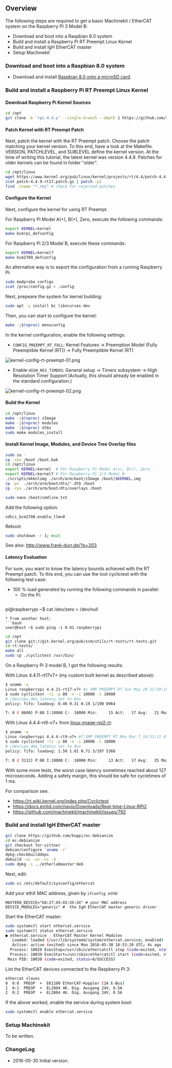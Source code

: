 ## Overview

The following steps are required to get a basic Machinekit / EtherCAT system on the Raspberry PI 3 Model B:

* Download and boot into a Raspbian 8.0 system
* Build and install a Raspberry Pi RT Preempt Linux Kernel
* Build and install IgH EtherCAT master
* Setup Machinekit

### Download and boot into a Raspbian 8.0 system

* Download and install [Raspbian 8.0 onto a microSD card](https://www.raspberrypi.org/downloads/).

### Build and install a Raspberry Pi RT Preempt Linux Kernel

#### Download Raspberry Pi Kernel Sources

```bash
cd /opt
git clone -b 'rpi-4.4.y' --single-branch --depth 1 https://github.com/raspberrypi/linux.git
```

#### Patch Kernel with RT Preempt Patch

Next, patch the kernel with the RT Preempt patch. Choose the patch matching
your kernel version. To this end, have a look at the Makefile. VERSION,
PATCHLEVEL, and SUBLEVEL define the kernel version. At the time of writing
this tutorial, the latest kernel was version 4.4.9. Patches for older kernels
can be found in folder "older".

```bash
cd /opt/linux
wget https://www.kernel.org/pub/linux/kernel/projects/rt/4.4/patch-4.4.9-rt17.patch.gz
zcat patch-4.4.9-rt17.patch.gz | patch -p1
find -iname "*.rej" # check for rejected patches
```

#### Configure the Kernel

Next, configure the kernel for using RT Preempt.

For Raspberry Pi Model A(+), B(+), Zero, execute the following commands:

```bash
export KERNEL=kernel
make bcmrpi_defconfig
```

For Raspberry Pi 2/3 Model B, execute these commands:
```bash
export KERNEL=kernel7
make bcm2709_defconfig
```

An alternative way is to export the configuration from a running Raspberry Pi:
```bash
sudo modprobe configs
zcat /proc/config.gz > .config
```

Next, prepeare the system for kernel building:
```bash
sudo apt -y install bc libncurses-dev
```

Then, you can start to configure the kernel:
```bash
make -j$(nproc) menuconfig
```

In the kernel configuration, enable the following settings:

  * ```CONFIG_PREEMPT_RT_FULL```: Kernel Features → Preemption Model (Fully Preemptible Kernel (RT)) → Fully Preemptible Kernel (RT)

  ![kernel-config-rt-preempt-01.png](pics/kernel-config-rt-preempt-01.png)

  * Enable ```HIGH_RES_TIMERS```: General setup → Timers subsystem → High Resolution Timer Support (Actually, this should already be enabled in the standard configuration.)

  ![kernel-config-rt-preempt-02.png](pics/kernel-config-rt-preempt-02.png)

#### Build the Kernel

```bash
cd /opt/linux
make -j$(nproc) zImage
make -j$(nproc) modules
make -j$(nproc) dtbs
sudo make modules_install
```

#### Install Kernel Image, Modules, and Device Tree Overlay files

```bash
sudo su -
cp -rpv /boot /boot.bak
cd /opt/linux
export KERNEL=kernel  # For Raspberry Pi Model A(+), B(+), Zero
export KERNEL=kernel7 # For Raspberry Pi 2/3 Model B
./scripts/mkknlimg ./arch/arm/boot/zImage /boot/$KERNEL.img
cp -pv  ./arch/arm/boot/dts/*.dtb /boot
cp -rpv ./arch/arm/boot/dts/overlays /boot
```

```bash
sudo nano /boot/cmdline.txt
```

Add the following option:
```
sdhci_bcm2708.enable_llm=0
```

Reboot:
```bash
sudo shutdown -r 1; exit
```

See also: http://www.frank-durr.de/?p=203

#### Latency Evaluation

For sure, you want to know the latency bounds achieved with the RT Preempt patch. To this end, you can use the tool cyclictest with the following test case:

* 100 % load generated by running the following commands in parallel:
  * On the Pi:
  ```bash
pi@raspberrypi ~$ cat /dev/zero > /dev/null
  ```
  * From another host:
  ```bash
user@host ~$ sudo ping -i 0.01 raspberrypi
  ```

```bash
cd /opt
git clone git://git.kernel.org/pub/scm/utils/rt-tests/rt-tests.git
cd rt-tests/
make all
sudo cp ./cyclictest /usr/bin/
```

On a Raspberry Pi 3 model B, I got the following results:

With Linux 4.4.11-rt17v7+ (my custom built kernel as described above):

```bash
$ uname -a
Linux raspberrypi 4.4.11-rt17-v7+ #1 SMP PREEMPT RT Sun May 29 12:59:15 UTC 2016 armv7l GNU/Linux
$ sudo cyclictest -t1 -p 80 -n -i 10000 -l 10000
# /dev/cpu_dma_latency set to 0us
policy: fifo: loadavg: 0.46 0.31 0.19 1/190 8964

T: 0 ( 8600) P:80 I:10000 C:  10000 Min:     15 Act:   17 Avg:   21 Max:      86
```

With Linux 4.4.4-rt9-v7+ from [linux-image-rpi2-rt](http://www.machinekit.io/docs/index-getting-started/#rt-preempt-realtime-kernel-raspberry-pi):

```bash
$ uname -a
Linux raspberrypi 4.4.4-rt9-v7+ #7 SMP PREEMPT RT Mon Mar 7 14:53:11 UTC 2016 armv7l GNU/Linux
$ sudo cyclictest -t1 -p 80 -n -i 10000 -l 10000
# /dev/cpu_dma_latency set to 0us
policy: fifo: loadavg: 1.50 1.01 0.71 3/197 5368           

T: 0 ( 3112) P:80 I:10000 C:  10000 Min:     13 Act:   17 Avg:   25 Max:      86
```

With some more tests, the worst case latency sometimes reached about 127 microseconds. Adding a safety margin, this should be safe for cycletimes of 1 ms.

For comparison see:

* https://rt.wiki.kernel.org/index.php/Cyclictest
* https://docs.emlid.com/navio/Downloads/Real-time-Linux-RPi2
* https://github.com/machinekit/machinekit/issues/792

### Build and install IgH EtherCAT master

```bash
git clone https://github.com/koppi/ec-debianize
cd ec-debianize
git checkout for-sittner
debian/configure `uname -r`
dpkg-checkbuilddeps
debuild -uc -us -nc -d
sudo dpkg -i ../etherlabmaster*deb
```

Next, edit:
```bash
sudo vi /etc/default/sysconfig/ethercat
```
Add your ethX MAC address, given by ```ifconfig eth0```:
```
MASTER0_DEVICE="b8:27:XX:XX:XX:XX" # your MAC address
DEVICE_MODULES="generic" #  the IgH EtherCAT master generic driver
```

Start the EtherCAT master:
```bash
sudo systemctl start ethercat.service
sudo systemctl status ethercat.service
● ethercat.service - EtherCAT Master Kernel Modules
   Loaded: loaded (/usr/lib/systemd/system/ethercat.service; enabled)
   Active: active (exited) since Mon 2016-05-30 18:53:20 UTC; 4s ago
  Process: 10020 ExecStop=/usr/sbin/ethercatctl stop (code=exited, status=0/SUCCESS)
  Process: 10030 ExecStart=/usr/sbin/ethercatctl start (code=exited, status=0/SUCCESS)
 Main PID: 10030 (code=exited, status=0/SUCCESS)
```

List the EtherCAT devices connected to the Raspberry PI 3:
```bash
ethercat slaves
0  0:0  PREOP  +  EK1100 EtherCAT-Koppler (2A E-Bus)
1  0:1  PREOP  +  EL2004 4K. Dig. Ausgang 24V, 0.5A
2  0:2  PREOP  +  EL2004 4K. Dig. Ausgang 24V, 0.5A
```

If the above worked, enable the service during system boot:
```bash
sudo systemctl enable ethercat.service
```

### Setup Machinekit

To be written.

### ChangeLog

* 2016-05-30 Initial version.
